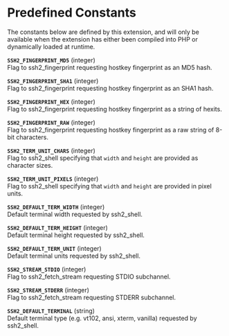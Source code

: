 Predefined Constants
====================

The constants below are defined by this extension, and will only be
available when the extension has either been compiled into PHP or
dynamically loaded at runtime.

**`SSH2_FINGERPRINT_MD5`** (<span class="type">integer</span>)  
<span class="simpara"> Flag to <span
class="function">ssh2\_fingerprint</span> requesting hostkey fingerprint
as an MD5 hash. </span>

**`SSH2_FINGERPRINT_SHA1`** (<span class="type">integer</span>)  
<span class="simpara"> Flag to <span
class="function">ssh2\_fingerprint</span> requesting hostkey fingerprint
as an SHA1 hash. </span>

**`SSH2_FINGERPRINT_HEX`** (<span class="type">integer</span>)  
<span class="simpara"> Flag to <span
class="function">ssh2\_fingerprint</span> requesting hostkey fingerprint
as a string of hexits. </span>

**`SSH2_FINGERPRINT_RAW`** (<span class="type">integer</span>)  
<span class="simpara"> Flag to <span
class="function">ssh2\_fingerprint</span> requesting hostkey fingerprint
as a raw string of 8-bit characters. </span>

**`SSH2_TERM_UNIT_CHARS`** (<span class="type">integer</span>)  
<span class="simpara"> Flag to <span class="function">ssh2\_shell</span>
specifying that `width` and `height` are provided as character sizes.
</span>

**`SSH2_TERM_UNIT_PIXELS`** (<span class="type">integer</span>)  
<span class="simpara"> Flag to <span class="function">ssh2\_shell</span>
specifying that `width` and `height` are provided in pixel units.
</span>

**`SSH2_DEFAULT_TERM_WIDTH`** (<span class="type">integer</span>)  
<span class="simpara"> Default terminal width requested by <span
class="function">ssh2\_shell</span>. </span>

**`SSH2_DEFAULT_TERM_HEIGHT`** (<span class="type">integer</span>)  
<span class="simpara"> Default terminal height requested by <span
class="function">ssh2\_shell</span>. </span>

**`SSH2_DEFAULT_TERM_UNIT`** (<span class="type">integer</span>)  
<span class="simpara"> Default terminal units requested by <span
class="function">ssh2\_shell</span>. </span>

**`SSH2_STREAM_STDIO`** (<span class="type">integer</span>)  
<span class="simpara"> Flag to <span
class="function">ssh2\_fetch\_stream</span> requesting STDIO subchannel.
</span>

**`SSH2_STREAM_STDERR`** (<span class="type">integer</span>)  
<span class="simpara"> Flag to <span
class="function">ssh2\_fetch\_stream</span> requesting STDERR
subchannel. </span>

**`SSH2_DEFAULT_TERMINAL`** (<span class="type">string</span>)  
<span class="simpara"> Default terminal type (e.g. vt102, ansi, xterm,
vanilla) requested by <span class="function">ssh2\_shell</span>. </span>
